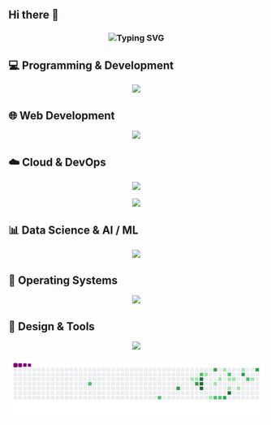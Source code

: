 ## Hi there 👋

<h3 align="center">
  <img src="https://readme-typing-svg.demolab.com?font=Fira+Code&pause=1000&color=64FFDA&center=true&vCenter=true&width=800&lines=%F0%9F%A4%96%20AI%20%2B%20ML%20Enthusiast%20%7C%20%F0%9F%90%8D%20Python%20%7C%20%E2%98%81%EF%B8%8F%20Cloud%20%7C%20%F0%9F%94%92%20Cybersecurity;%20AWS%20Cloud%20Practitioner%20%7C%20GitHub%20Foundations%20%7C%20Google%20AI%20Essentials;%20Generative%20AI%20%7C%20Prompt%20Engineering%20%7C%20LangChain%20%7C%20RAG;%F0%9F%A7%A9%20Prompt%20Confirm%20Chrome%20Extension;%F0%9F%93%9A%20Learning%20by%20Doing%20%7C%20%F0%9F%9B%A0%EF%B8%8F%20Sharing%20by%20Building" alt="Typing SVG" />
</h3>


## 💻 Programming & Development
<p align="center">
  <a href="https://go-skill-icons.vercel.app/">
    <img src="https://go-skill-icons.vercel.app/api/icons?i=python,cpp,bash,powershell,fastapi,nodejs,npm,git,github,postman&theme=light" />
  </a>
</p>

## 🌐 Web Development
<p align="center">
  <a href="https://go-skill-icons.vercel.app/">
    <img src="https://go-skill-icons.vercel.app/api/icons?i=html,css,javascript,bootstrap,tailwindcss&theme=light" />
  </a>
</p>

## ☁️ Cloud & DevOps
<p align="center">
  <a href="https://go-skill-icons.vercel.app/">
    <img src="https://go-skill-icons.vercel.app/api/icons?i=aws,azure,gcp,githubactions,docker,kubernetes,nginx&theme=light" />
  </a>
</p>

<p align="center">
  <a href="https://go-skill-icons.vercel.app/">
    <img src="https://go-skill-icons.vercel.app/api/icons?i=lambda,ec2,ecs,ecr,fargate,s3,dynamodb&theme=light" />
  </a>
</p>

## 📊 Data Science & AI / ML
<p align="center">
  <a href="https://go-skill-icons.vercel.app/">
    <img src="https://go-skill-icons.vercel.app/api/icons?i=googlecolab,jupyter,numpy,langchain,matplotlib,pandas,pytorch,tensorflow,scikitlearn,streamlit,qdrant&theme=light" />
  </a>
</p>

## 🐧 Operating Systems
<p align="center">
  <a href="https://go-skill-icons.vercel.app/">
    <img src="https://go-skill-icons.vercel.app/api/icons?i=linux,mint,ubuntu,kali,fedora,kde,nixos,popos,arch,manjaro,windows&theme=light" />
  </a>
</p>

## 🎨 Design & Tools
<p align="center">
  <a href="https://go-skill-icons.vercel.app/">
    <img src="https://go-skill-icons.vercel.app/api/icons?i=gimp,inkscape,canva,figma,overleaf,arduino,virtualbox,vscode&theme=light" />
  </a>
</p>


![snake gif](https://github.com/abhishekmallav/abhishekmallav/blob/output/github-contribution-grid-snake.gif)
